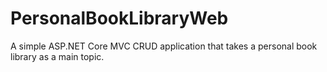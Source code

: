 # PersonalBookLibraryWeb

A simple ASP.NET Core MVC CRUD application that takes a personal book library as a main topic.
